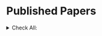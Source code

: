 <!-- iniital summary -->
<h1>Published Papers</h1>
<details> 
    <summary>Check All:</summary>


<div>
    <h2 style="display: inline-block">
    1. Shareholder litigation and corporate disclosure: Evidence from derivative lawsuits</h2>
    <i><h3 style="display: inline-block">(With: Yun Lou,  Rencheng Wang)</h3></i>
</div>

<div>
    <p> Journal of Accounting Research 56 (3), 797-842 <a 
        href="https://doi.org/10.1111/1475-679X.12191" target="_blank">link</a>.</p>
</div>

<details> 
    <summary>Abstract:</summary>
    Using the staggered adoption of universal demand (UD) laws in the United States, we study the effect of shareholder litigation risk on corporate disclosure. We find that disclosure significantly increases after UD laws make it more difficult to file derivative lawsuits. Specifically, firms issue more earnings forecasts and voluntary 8-K filings, and increase the length of management discussion and analysis (MD&A) in their 10-K filings. We further assess the direct and indirect channels through which UD laws affect firms' disclosure policies. We find that the effect of UD laws on corporate disclosure is driven by firms facing relatively higher ex ante derivative litigation risk and higher operating uncertainty, as well as firms for which shareholder litigation is a more important mechanism to discipline managers.
</details>
</details> 




    